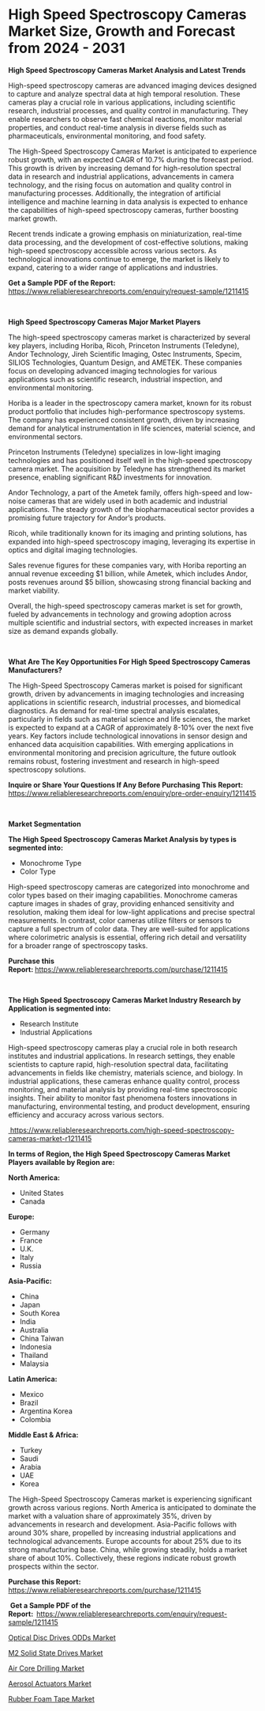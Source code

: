 <p><h1>High Speed Spectroscopy Cameras Market Size, Growth and Forecast from 2024 - 2031</h1></p><p><strong>High Speed Spectroscopy Cameras Market Analysis and Latest Trends</strong></p>
<p><p>High-speed spectroscopy cameras are advanced imaging devices designed to capture and analyze spectral data at high temporal resolution. These cameras play a crucial role in various applications, including scientific research, industrial processes, and quality control in manufacturing. They enable researchers to observe fast chemical reactions, monitor material properties, and conduct real-time analysis in diverse fields such as pharmaceuticals, environmental monitoring, and food safety.</p><p>The High-Speed Spectroscopy Cameras Market is anticipated to experience robust growth, with an expected CAGR of 10.7% during the forecast period. This growth is driven by increasing demand for high-resolution spectral data in research and industrial applications, advancements in camera technology, and the rising focus on automation and quality control in manufacturing processes. Additionally, the integration of artificial intelligence and machine learning in data analysis is expected to enhance the capabilities of high-speed spectroscopy cameras, further boosting market growth.</p><p>Recent trends indicate a growing emphasis on miniaturization, real-time data processing, and the development of cost-effective solutions, making high-speed spectroscopy accessible across various sectors. As technological innovations continue to emerge, the market is likely to expand, catering to a wider range of applications and industries.</p></p>
<p><strong>Get a Sample PDF of the Report:&nbsp;</strong> <a href="https://www.reliableresearchreports.com/enquiry/request-sample/1211415?utm_campaign=31&utm_medium=2&utm_source=Github&utm_content=ia&utm_term=05102024&utm_id=high-speed-spectroscopy-cameras">https://www.reliableresearchreports.com/enquiry/request-sample/1211415</a></p>
<p>&nbsp;</p>
<p><strong>High Speed Spectroscopy Cameras Major Market Players</strong></p>
<p><p>The high-speed spectroscopy cameras market is characterized by several key players, including Horiba, Ricoh, Princeton Instruments (Teledyne), Andor Technology, Jireh Scientific Imaging, Ostec Instruments, Specim, SILIOS Technologies, Quantum Design, and AMETEK. These companies focus on developing advanced imaging technologies for various applications such as scientific research, industrial inspection, and environmental monitoring.</p><p>Horiba is a leader in the spectroscopy camera market, known for its robust product portfolio that includes high-performance spectroscopy systems. The company has experienced consistent growth, driven by increasing demand for analytical instrumentation in life sciences, material science, and environmental sectors. </p><p>Princeton Instruments (Teledyne) specializes in low-light imaging technologies and has positioned itself well in the high-speed spectroscopy camera market. The acquisition by Teledyne has strengthened its market presence, enabling significant R&D investments for innovation. </p><p>Andor Technology, a part of the Ametek family, offers high-speed and low-noise cameras that are widely used in both academic and industrial applications. The steady growth of the biopharmaceutical sector provides a promising future trajectory for Andor’s products.</p><p>Ricoh, while traditionally known for its imaging and printing solutions, has expanded into high-speed spectroscopy imaging, leveraging its expertise in optics and digital imaging technologies. </p><p>Sales revenue figures for these companies vary, with Horiba reporting an annual revenue exceeding $1 billion, while Ametek, which includes Andor, posts revenues around $5 billion, showcasing strong financial backing and market viability. </p><p>Overall, the high-speed spectroscopy cameras market is set for growth, fueled by advancements in technology and growing adoption across multiple scientific and industrial sectors, with expected increases in market size as demand expands globally.</p></p>
<p>&nbsp;</p>
<p><strong>What Are The Key Opportunities For High Speed Spectroscopy Cameras Manufacturers?</strong></p>
<p><p>The High-Speed Spectroscopy Cameras market is poised for significant growth, driven by advancements in imaging technologies and increasing applications in scientific research, industrial processes, and biomedical diagnostics. As demand for real-time spectral analysis escalates, particularly in fields such as material science and life sciences, the market is expected to expand at a CAGR of approximately 8-10% over the next five years. Key factors include technological innovations in sensor design and enhanced data acquisition capabilities. With emerging applications in environmental monitoring and precision agriculture, the future outlook remains robust, fostering investment and research in high-speed spectroscopy solutions.</p></p>
<p><strong>Inquire or Share Your Questions If Any Before Purchasing This Report:</strong> <a href="https://www.reliableresearchreports.com/enquiry/pre-order-enquiry/1211415?utm_campaign=31&utm_medium=2&utm_source=Github&utm_content=ia&utm_term=05102024&utm_id=high-speed-spectroscopy-cameras">https://www.reliableresearchreports.com/enquiry/pre-order-enquiry/1211415</a></p>
<p>&nbsp;</p>
<p><strong>Market Segmentation</strong></p>
<p><strong>The High Speed Spectroscopy Cameras Market Analysis by types is segmented into:</strong></p>
<p><ul><li>Monochrome Type</li><li>Color Type</li></ul></p>
<p><p>High-speed spectroscopy cameras are categorized into monochrome and color types based on their imaging capabilities. Monochrome cameras capture images in shades of gray, providing enhanced sensitivity and resolution, making them ideal for low-light applications and precise spectral measurements. In contrast, color cameras utilize filters or sensors to capture a full spectrum of color data. They are well-suited for applications where colorimetric analysis is essential, offering rich detail and versatility for a broader range of spectroscopy tasks.</p></p>
<p><strong>Purchase this Report:&nbsp;</strong><a href="https://www.reliableresearchreports.com/purchase/1211415?utm_campaign=31&utm_medium=2&utm_source=Github&utm_content=ia&utm_term=05102024&utm_id=high-speed-spectroscopy-cameras">https://www.reliableresearchreports.com/purchase/1211415</a></p>
<p>&nbsp;</p>
<p><strong>The High Speed Spectroscopy Cameras Market Industry Research by Application is segmented into:</strong></p>
<p><ul><li>Research Institute</li><li>Industrial Applications</li></ul></p>
<p><p>High-speed spectroscopy cameras play a crucial role in both research institutes and industrial applications. In research settings, they enable scientists to capture rapid, high-resolution spectral data, facilitating advancements in fields like chemistry, materials science, and biology. In industrial applications, these cameras enhance quality control, process monitoring, and material analysis by providing real-time spectroscopic insights. Their ability to monitor fast phenomena fosters innovations in manufacturing, environmental testing, and product development, ensuring efficiency and accuracy across various sectors.</p></p>
<p><a href="https://www.reliableresearchreports.com/high-speed-spectroscopy-cameras-market-r1211415?utm_campaign=31&utm_medium=2&utm_source=Github&utm_content=ia&utm_term=05102024&utm_id=high-speed-spectroscopy-cameras">&nbsp;https://www.reliableresearchreports.com/high-speed-spectroscopy-cameras-market-r1211415</a></p>
<p><strong>In terms of Region, the High Speed Spectroscopy Cameras Market Players available by Region are:</strong></p>
<p>
    <p> <strong> North America: </strong>
        <ul>
            <li>United States</li>
            <li>Canada</li>
        </ul>
        </p> 
    <p> <strong> Europe: </strong>
        <ul>
            <li>Germany</li>
            <li>France</li>
            <li>U.K.</li>
            <li>Italy</li>
            <li>Russia</li>
        </ul>
        </p> 
    <p> <strong> Asia-Pacific: </strong>
        <ul>
            <li>China</li>
            <li>Japan</li>
            <li>South Korea</li>
            <li>India</li>
            <li>Australia</li>
            <li>China Taiwan</li>
            <li>Indonesia</li>
            <li>Thailand</li>
            <li>Malaysia</li>
        </ul>
        </p> 
    <p> <strong> Latin America: </strong>
        <ul>
            <li>Mexico</li>
            <li>Brazil</li>
            <li>Argentina Korea</li>
            <li>Colombia</li>
        </ul>
        </p> 
    <p> <strong> Middle East & Africa: </strong>
        <ul>
            <li>Turkey</li>
            <li>Saudi</li>
            <li>Arabia</li>
            <li>UAE</li>
            <li>Korea</li>
        </ul>
    </p>
    </p>
<p><p>The High-Speed Spectroscopy Cameras market is experiencing significant growth across various regions. North America is anticipated to dominate the market with a valuation share of approximately 35%, driven by advancements in research and development. Asia-Pacific follows with around 30% share, propelled by increasing industrial applications and technological advancements. Europe accounts for about 25% due to its strong manufacturing base. China, while growing steadily, holds a market share of about 10%. Collectively, these regions indicate robust growth prospects within the sector.</p></p>
<p><strong>Purchase this Report: </strong><a href="https://www.reliableresearchreports.com/purchase/1211415?utm_campaign=31&utm_medium=2&utm_source=Github&utm_content=ia&utm_term=05102024&utm_id=high-speed-spectroscopy-cameras">https://www.reliableresearchreports.com/purchase/1211415</a></p>
<p>&nbsp;<strong>Get a Sample PDF of the Report:&nbsp;&nbsp;</strong><a href="https://www.reliableresearchreports.com/enquiry/request-sample/1211415?utm_campaign=31&utm_medium=2&utm_source=Github&utm_content=ia&utm_term=05102024&utm_id=high-speed-spectroscopy-cameras">https://www.reliableresearchreports.com/enquiry/request-sample/1211415</a></p>
<p><strong></strong></p>
<p><p><a href="https://issuu.com/reportprime-2/docs/optical-disc-drives-odds-market-siz_30384d01c2d391?utm_campaign=31&utm_medium=2&utm_source=Github&utm_content=ia&utm_term=05102024&utm_id=high-speed-spectroscopy-cameras">Optical Disc Drives ODDs Market</a></p><p><a href="https://issuu.com/reportprime-2/docs/m2-solid-state-drives-market-size-2_63b4a190d4c0fa?utm_campaign=31&utm_medium=2&utm_source=Github&utm_content=ia&utm_term=05102024&utm_id=high-speed-spectroscopy-cameras">M2 Solid State Drives Market</a></p><p><a href="https://www.linkedin.com/pulse/air-core-drilling-market-refracting-trends-consumer-behaviors-l7r3e?utm_campaign=31&utm_medium=2&utm_source=Github&utm_content=ia&utm_term=05102024&utm_id=high-speed-spectroscopy-cameras">Air Core Drilling Market</a></p><p><a href="https://www.linkedin.com/pulse/strategic-market-insights-navigating-global-aerosol-actuators-mbcae?utm_campaign=31&utm_medium=2&utm_source=Github&utm_content=ia&utm_term=05102024&utm_id=high-speed-spectroscopy-cameras">Aerosol Actuators Market</a></p><p><a href="https://medium.com/@horaceogisich78/strategic-forecast-for-the-rubber-foam-tape-market-growth-trends-size-2024-2031-2537e23568bb?utm_campaign=31&utm_medium=2&utm_source=Github&utm_content=ia&utm_term=05102024&utm_id=high-speed-spectroscopy-cameras">Rubber Foam Tape Market</a></p></p>